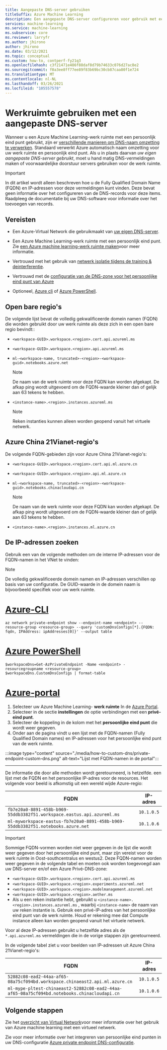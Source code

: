 ```yaml
---
title: Aangepaste DNS-server gebruiken
titleSuffix: Azure Machine Learning
description: Een aangepaste DNS-server configureren voor gebruik met een Azure Machine Learning-werk ruimte en een persoonlijk eind punt.
services: machine-learning
ms.service: machine-learning
ms.subservice: core
ms.reviewer: larryfr
ms.author: jhirono
author: jhirono
ms.date: 03/12/2021
ms.topic: conceptual
ms.custom: how-to, contperf-fy21q3
ms.openlocfilehash: c3f21471e486f88daf8d79b74633c076d27ac8e2
ms.sourcegitcommit: f0a3ee8ff77ee89f83b69bc30cb87caa80f1e724
ms.translationtype: MT
ms.contentlocale: nl-NL
ms.lasthandoff: 03/26/2021
ms.locfileid: "105557578"
---
```

# <a name="how-to-use-your-workspace-with-a-custom-dns-server"></a>Werkruimte gebruiken met een aangepaste DNS-server

Wanneer u een Azure Machine Learning-werk ruimte met een persoonlijk eind punt gebruikt, zijn er [verschillende manieren om DNS-naam omzetting te verwerken](../private-link/private-endpoint-dns.md). Standaard verwerkt Azure automatisch naam omzetting voor uw werk ruimte en persoonlijk eind punt. Als u in plaats daarvan _uw eigen aangepaste DNS-server gebruikt_, moet u hand matig DNS-vermeldingen maken of voorwaardelijke doorstuur servers gebruiken voor de werk ruimte.

> [!IMPORTANT]
> In dit artikel wordt alleen beschreven hoe u de Fully Qualified Domain Name (FQDN) en IP-adressen voor deze vermeldingen kunt vinden. Deze bevat geen informatie over het configureren van de DNS-records voor deze items. Raadpleeg de documentatie bij uw DNS-software voor informatie over het toevoegen van records.

## <a name="prerequisites"></a>Vereisten

- Een Azure-Virtual Network die gebruikmaakt van [uw eigen DNS-server](../virtual-network/virtual-networks-name-resolution-for-vms-and-role-instances.md#name-resolution-that-uses-your-own-dns-server).

- Een Azure Machine Learning-werk ruimte met een persoonlijk eind punt. Zie [een Azure machine learning-werk ruimte maken](how-to-manage-workspace.md)voor meer informatie.

- Vertrouwd met het gebruik van [netwerk isolatie tijdens de training & deinterferentie](./how-to-network-security-overview.md).

- Vertrouwd met de [configuratie van de DNS-zone voor het persoonlijke eind punt van Azure](../private-link/private-endpoint-dns.md)

- Optioneel, [Azure cli](/cli/azure/install-azure-cli) of [Azure PowerShell](/powershell/azure/install-az-ps).

## <a name="public-regions"></a>Open bare regio's

De volgende lijst bevat de volledig gekwalificeerde domein namen (FQDN) die worden gebruikt door uw werk ruimte als deze zich in een open bare regio bevindt::

* `<workspace-GUID>.workspace.<region>.cert.api.azureml.ms`
* `<workspace-GUID>.workspace.<region>.api.azureml.ms`
* `ml-<workspace-name, truncated>-<region>-<workspace-guid>.notebooks.azure.net`

    > [!NOTE]
    > De naam van de werk ruimte voor deze FQDN kan worden afgekapt. De afkap ping wordt uitgevoerd om de FQDN-waarde kleiner dan of gelijk aan 63 tekens te hebben.
* `<instance-name>.<region>.instances.azureml.ms`

    > [!NOTE]
    > Reken instanties kunnen alleen worden geopend vanuit het virtuele netwerk.

## <a name="azure-china-21vianet-regions"></a>Azure China 21Vianet-regio's

De volgende FQDN-gebieden zijn voor Azure China 21Vianet-regio's:

* `<workspace-GUID>.workspace.<region>.cert.api.ml.azure.cn`
* `<workspace-GUID>.workspace.<region>.api.ml.azure.cn`
* `ml-<workspace-name, truncated>-<region>-<workspace-guid>.notebooks.chinacloudapi.cn`

    > [!NOTE]
    > De naam van de werk ruimte voor deze FQDN kan worden afgekapt. De afkap ping wordt uitgevoerd om de FQDN-waarde kleiner dan of gelijk aan 63 tekens te hebben.
* `<instance-name>.<region>.instances.ml.azure.cn`
## <a name="find-the-ip-addresses"></a>De IP-adressen zoeken

Gebruik een van de volgende methoden om de interne IP-adressen voor de FQDN-namen in het VNet te vinden:

> [!NOTE]
> De volledig gekwalificeerde domein namen en IP-adressen verschillen op basis van uw configuratie. De GUID-waarde in de domein naam is bijvoorbeeld specifiek voor uw werk ruimte.

# <a name="azure-cli"></a>[Azure-CLI](#tab/azure-cli)

```azurecli
az network private-endpoint show --endpoint-name <endpoint> --resource-group <resource-group> --query 'customDnsConfigs[*].{FQDN: fqdn, IPAddress: ipAddresses[0]}' --output table
```

# <a name="azure-powershell"></a>[Azure PowerShell](#tab/azure-powershell)

```azurepowershell
$workspaceDns=Get-AzPrivateEndpoint -Name <endpoint> -resourcegroupname <resource-group>
$workspaceDns.CustomDnsConfigs | format-table
```

# <a name="azure-portal"></a>[Azure-portal](#tab/azure-portal)

1. Selecteer uw Azure Machine Learning- __werk ruimte__ In de [Azure Portal](https://portal.azure.com).
1. Selecteer in de sectie __instellingen__ de optie verbindingen met een __privé-eind punt__.
1. Selecteer de koppeling in de kolom met het __persoonlijke eind punt__ die wordt weer gegeven.
1. Onder aan de pagina vindt u een lijst met de FQDN-namen (Fully Qualified Domain names) en IP-adressen voor het persoonlijke eind punt van de werk ruimte.

:::image type="content" source="./media/how-to-custom-dns/private-endpoint-custom-dns.png" alt-text="Lijst met FQDN-namen in de portal":::

---

De informatie die door alle methoden wordt geretourneerd, is hetzelfde. een lijst met de FQDN en het persoonlijke IP-adres voor de resources. Het volgende voor beeld is afkomstig uit een wereld wijde Azure-regio:

| FQDN | IP-adres |
| ----- | ----- |
| `fb7e20a0-8891-458b-b969-55ddb3382f51.workspace.eastus.api.azureml.ms` | `10.1.0.5` |
| `ml-myworkspace-eastus-fb7e20a0-8891-458b-b969-55ddb3382f51.notebooks.azure.net` | `10.1.0.6` |

> [!IMPORTANT]
> Sommige FQDN-vormen worden niet weer gegeven in de lijst die wordt weer gegeven door het persoonlijke eind punt, maar zijn vereist voor de werk ruimte in Oost-southcentralus en westus2. Deze FQDN-namen worden weer gegeven in de volgende tabel en moeten ook worden toegevoegd aan uw DNS-server en/of een Azure Privé-DNS-zone:
>
> * `<workspace-GUID>.workspace.<region>.cert.api.azureml.ms`
> * `<workspace-GUID>.workspace.<region>.experiments.azureml.net`
> * `<workspace-GUID>.workspace.<region>.modelmanagement.azureml.net`
> * `<workspace-GUID>.workspace.<region>.aether.ms`
> * Als u een reken instantie hebt, gebruikt u `<instance-name>.<region>.instances.azureml.ms` , waarbij `<instance-name>` de naam van uw reken instantie is. Gebruik een privé-IP-adres van het persoonlijke eind punt van de werk ruimte. Houd er rekening mee dat Compute instance alleen kan worden geopend vanuit het virtuele netwerk.
>
> Voor al deze IP-adressen gebruikt u hetzelfde adres als de `*.api.azureml.ms` vermeldingen die in de vorige stappen zijn geretourneerd.

In de volgende tabel ziet u voor beelden van IP-adressen uit Azure China 21Vianet-regio's:

| FQDN | IP-adres |
| ----- | ----- |
| `52882c08-ead2-44aa-af65-08a75cf094bd.workspace.chinaeast2.api.ml.azure.cn` | `10.1.0.5` |
| `ml-mype-pltest-chinaeast2-52882c08-ead2-44aa-af65-08a75cf094bd.notebooks.chinacloudapi.cn` | `10.1.0.6` |
## <a name="next-steps"></a>Volgende stappen

Zie het [overzicht van Virtual Network](how-to-network-security-overview.md)voor meer informatie over het gebruik van Azure machine learning met een virtueel netwerk.

Zie voor meer informatie over het integreren van persoonlijke eind punten in uw DNS-configuratie [Azure private endpoint DNS-configuratie](../private-link/private-endpoint-dns.md).
